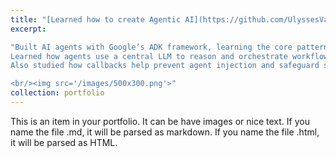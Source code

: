 ```yaml
---
title: "[Learned how to create Agentic AI](https://github.com/UlyssesVaz/adk_learning)"
excerpt: 

"Built AI agents with Google’s ADK framework, learning the core patterns for how  AI agents work.
Learned how agents use a central LLM to reason and orchestrate workflows, supported by sessions, memory, and runners for context recall.
Also studied how callbacks help prevent agent injection and safeguard sensitive information.

<br/><img src='/images/500x300.png'>"
collection: portfolio
---
```


This is an item in your portfolio. It can be have images or nice text. If you name the file .md, it will be parsed as markdown. If you name the file .html, it will be parsed as HTML. 
